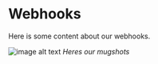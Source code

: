 # Webhooks
Here is some content about our webhooks.

![image alt text](test.png)
_Heres our mugshots_